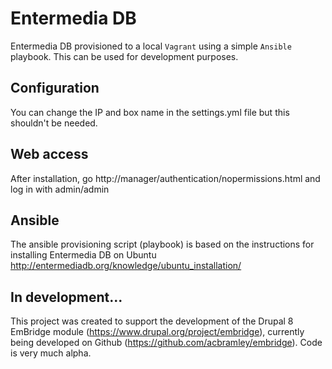 # Entermedia DB
Entermedia DB provisioned to a local `Vagrant` using a simple `Ansible` playbook. This can be used for development purposes.

## Configuration
You can change the IP and box name in the settings.yml file but this shouldn't be needed.

## Web access
After installation, go http://manager/authentication/nopermissions.html and log in with admin/admin

## Ansible
The ansible provisioning script (playbook) is based on the instructions for installing Entermedia DB on Ubuntu http://entermediadb.org/knowledge/ubuntu_installation/

## In development...
This project was created to support the development of the Drupal 8 EmBridge module (https://www.drupal.org/project/embridge), currently being developed on Github (https://github.com/acbramley/embridge). Code is very much alpha.
